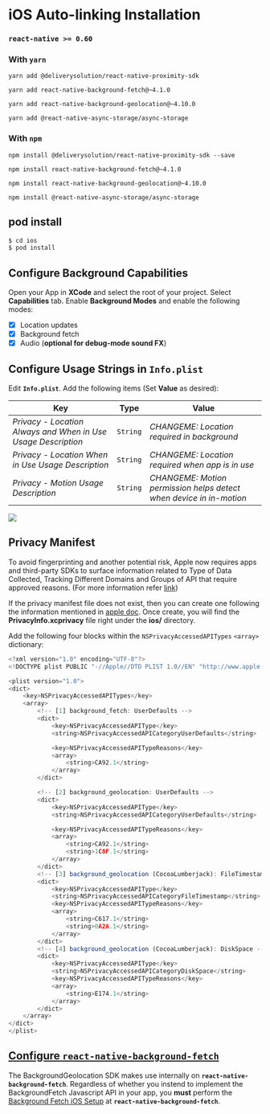 # iOS Auto-linking Installation
### `react-native >= 0.60`

### With `yarn`

```shell
yarn add @deliverysolution/react-native-proximity-sdk
```
```
yarn add react-native-background-fetch@~4.1.0
```
```
yarn add react-native-background-geolocation@~4.10.0
```
```
yarn add @react-native-async-storage/async-storage
```

### With `npm`
```shell
npm install @deliverysolution/react-native-proximity-sdk --save
```
```
npm install react-native-background-fetch@~4.1.0
```
```
npm install react-native-background-geolocation@~4.10.0
```
```
npm install @react-native-async-storage/async-storage
```


## pod install

```bash
$ cd ios
$ pod install
```

## Configure Background Capabilities

Open your App in **XCode** and select the root of your project.  Select **Capabilities** tab.  Enable **Background Modes** and enable the following modes:

- [x] Location updates
- [x] Background fetch
- [x] Audio (**optional for debug-mode sound FX**)

## Configure Usage Strings in `Info.plist`

Edit **`Info.plist`**.  Add the following items (Set **Value** as desired):

| Key | Type | Value |
|-----|-------|-------------|
| *Privacy - Location Always and When in Use Usage Description* | `String` | *CHANGEME: Location required in background* |
| *Privacy - Location When in Use Usage Description* | `String` | *CHANGEME: Location required when app is in use* |
| *Privacy - Motion Usage Description* | `String` | *CHANGEME: Motion permission helps detect when device in in-motion* |

![](https://dl.dropboxusercontent.com/s/j7udsab7brlj4yk/Screenshot%202016-09-22%2008.33.53.png?dl=1)

## Privacy Manifest
To avoid fingerprinting and another potential risk, Apple now requires apps and third-party SDKs to surface information related to Type of Data Collected, Tracking Different Domains and Groups of API that require approved reasons. (For more information refer [link](https://developer.apple.com/documentation/bundleresources/privacy_manifest_files/describing_data_use_in_privacy_manifests))

If the privacy manifest file does not exist, then you can create one following the information mentioned in [apple doc](https://developer.apple.com/documentation/bundleresources/privacy_manifest_files/adding_a_privacy_manifest_to_your_app_or_third-party_sdk). Once create, you will find the **PrivacyInfo.xcprivacy** file right under the **ios/** directory.

Add the following four blocks within the `NSPrivacyAccessedAPITypes` `<array>` dictionary:
```javascript
<?xml version="1.0" encoding="UTF-8"?>
<!DOCTYPE plist PUBLIC "-//Apple//DTD PLIST 1.0//EN" "http://www.apple.com/DTDs/PropertyList-1.0.dtd">

<plist version="1.0">
<dict>
    <key>NSPrivacyAccessedAPITypes</key>
    <array>
        <!-- [1] background_fetch: UserDefaults -->
        <dict>
            <key>NSPrivacyAccessedAPIType</key>
            <string>NSPrivacyAccessedAPICategoryUserDefaults</string>

            <key>NSPrivacyAccessedAPITypeReasons</key>
            <array>
                <string>CA92.1</string>
            </array>
        </dict>

        <!-- [2] background_geolocation: UserDefaults -->
        <dict>
            <key>NSPrivacyAccessedAPIType</key>
            <string>NSPrivacyAccessedAPICategoryUserDefaults</string>

            <key>NSPrivacyAccessedAPITypeReasons</key>
            <array>
                <string>CA92.1</string>
                <string>1C8F.1</string>
            </array>
        </dict>
        <!-- [3] background_geolocation (CocoaLumberjack): FileTimestamp -->
        <dict>
            <key>NSPrivacyAccessedAPIType</key>
            <string>NSPrivacyAccessedAPICategoryFileTimestamp</string>
            <key>NSPrivacyAccessedAPITypeReasons</key>
            <array>
                <string>C617.1</string>
                <string>0A2A.1</string>
            </array>
        </dict>
        <!-- [4] background_geolocation (CocoaLumberjack): DiskSpace -->
        <dict>
            <key>NSPrivacyAccessedAPIType</key>
            <string>NSPrivacyAccessedAPICategoryDiskSpace</string>
            <key>NSPrivacyAccessedAPITypeReasons</key>
            <array>
                <string>E174.1</string>
            </array>
        </dict>
    </array>
</dict>
</plist>
```

## [Configure `react-native-background-fetch`](https://github.com/transistorsoft/react-native-background-fetch/blob/master/docs/INSTALL-AUTO-IOS.md#configure-background-capabilities)

The BackgroundGeolocation SDK makes use internally on __`react-native-background-fetch`__.  Regardless of whether you instend to implement the BackgroundFetch Javascript API in your app, you **must** perform the [Background Fetch iOS Setup](https://github.com/transistorsoft/react-native-background-fetch/blob/master/docs/INSTALL-AUTO-IOS.md#configure-background-capabilities) at __`react-native-background-fetch`__.
